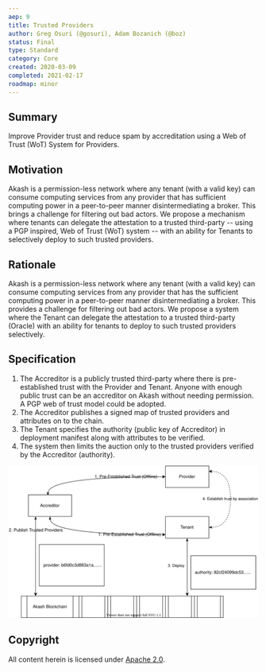 ```yaml
---
aep: 9
title: Trusted Providers
author: Greg Osuri (@gosuri), Adam Bozanich (@boz)
status: Final
type: Standard
category: Core
created: 2020-03-09
completed: 2021-02-17
roadmap: minor
---
```


## Summary

Improve Provider trust and reduce spam by accreditation using a Web of Trust (WoT) System for Providers.

## Motivation

Akash is a permission-less network where any tenant (with a valid key) can consume computing services from any provider that has sufficient computing power in a peer-to-peer manner disintermediating a broker. This brings a challenge for filtering out bad actors. We propose a mechanism where tenants can delegate the attestation to a trusted third-party -- using a PGP inspired, Web of Trust (WoT) system -- with an ability for Tenants to selectively deploy to such trusted providers.

## Rationale

Akash is a permission-less network where any tenant (with a valid key) can consume computing services from any provider that has the sufficient computing power in a peer-to-peer manner disintermediating a broker. This provides a challenge for filtering out bad actors. We propose a system where the Tenant can delegate the attestation to a trusted third-party (Oracle) with an ability for tenants to deploy to such trusted providers selectively. 

## Specification

1. The Accreditor is a publicly trusted third-party where there is pre-established trust with the Provider and Tenant. Anyone with enough public trust can be an accreditor on Akash without needing permission. A PGP web of trust model could be adopted.
2. The Accreditor publishes a signed map of trusted providers and attributes on to the chain.
3. The Tenant specifies the authority (public key of Accreditor) in deployment manifest along with attributes to be verified.
4. The system then limits the auction only to the trusted providers verified by the Accreditor (authority).

![Provider accredation](wot.svg)

## Copyright

All content herein is licensed under [Apache 2.0](https://www.apache.org/licenses/LICENSE-2.0).
